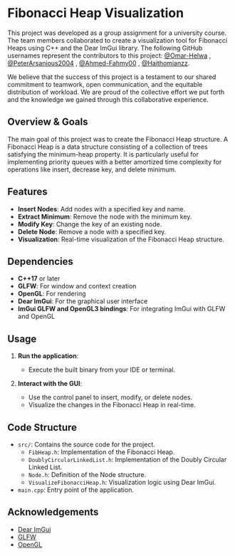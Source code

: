 # Fibonacci Heap Visualization

This project was developed as a group assignment for a university course. The team members collaborated to create a visualization tool for Fibonacci Heaps using C++ and the Dear ImGui library. The following GitHub usernames represent the contributors to this project: [@Omar-Helwa](https://github.com/Omar-Helwa) , [@PeterArsanious2004](https://github.com/PeterArsanious2004) , [@Ahmed-Fahmy00](https://github.com/Ahmed-Fahmy00) , [@Haithomianzz](https://github.com/Haithomianzz).

We believe that the success of this project is a testament to our shared commitment to teamwork, open communication, and the equitable distribution of workload. We are proud of the collective effort we put forth and the knowledge we gained through this collaborative experience.

## Overview & Goals

The main goal of this project was to create the Fibonacci Heap structure. A Fibonacci Heap is a data structure consisting of a collection of trees satisfying the minimum-heap property. It is particularly useful for implementing priority queues with a better amortized time complexity for operations like insert, decrease key, and delete minimum.

## Features

- **Insert Nodes**: Add nodes with a specified key and name.
- **Extract Minimum**: Remove the node with the minimum key.
- **Modify Key**: Change the key of an existing node.
- **Delete Node**: Remove a node with a specified key.
- **Visualization**: Real-time visualization of the Fibonacci Heap structure.

## Dependencies

- **C++17** or later
- **GLFW**: For window and context creation
- **OpenGL**: For rendering
- **Dear ImGui**: For the graphical user interface
- **ImGui GLFW and OpenGL3 bindings**: For integrating ImGui with GLFW and OpenGL

## Usage

1. **Run the application**:
    - Execute the built binary from your IDE or terminal.

2. **Interact with the GUI**:
    - Use the control panel to insert, modify, or delete nodes.
    - Visualize the changes in the Fibonacci Heap in real-time.

## Code Structure

- `src/`: Contains the source code for the project.
  - `FibHeap.h`: Implementation of the Fibonacci Heap.
  - `DoublyCircularLinkedList.h`: Implementation of the Doubly Circular Linked List.
  - `Node.h`: Definition of the Node structure.
  - `VisualizeFibonacciHeap.h`: Visualization logic using Dear ImGui.
- `main.cpp`: Entry point of the application.

## Acknowledgements

- [Dear ImGui](https://github.com/ocornut/imgui)
- [GLFW](https://www.glfw.org/)
- [OpenGL](https://www.opengl.org/)
